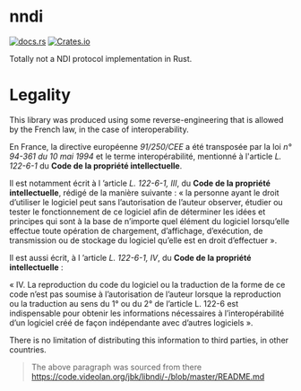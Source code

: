 # nndi
[![docs.rs](https://img.shields.io/docsrs/nndi)](https://docs.rs/nndi) [![Crates.io](https://img.shields.io/crates/l/nndi)](https://crates.io/crates/nndi)

Totally not a NDI protocol implementation in Rust.

# Legality

This library was produced using some reverse-engineering that is allowed by the French law, in the case of interoperability.

En France, la directive européenne *91/250/CEE* a été transposée par la loi *n° 94-361 du 10 mai 1994* et le terme interopérabilité, mentionné à l'article *L. 122-6-1*
du **Code de la propriété intellectuelle**.

Il est notamment écrit à l ’article *L. 122-6-1, III*, du **Code de la propriété intellectuelle**, rédigé de la
manière suivante : « la personne ayant le droit d’utiliser le logiciel peut sans l’autorisation de l’auteur
observer, étudier ou tester le fonctionnement de ce logiciel afin de déterminer les idées et principes qui sont
à la base de n’importe quel élément du logiciel lorsqu’elle effectue toute opération de chargement,
d’affichage, d’exécution, de transmission ou de stockage du logiciel qu’elle est en droit d’effectuer&nbsp;».

Il est aussi écrit, à l ’article *L. 122-6-1, IV*, du **Code de la propriété intellectuelle** :

« IV. La reproduction du code du logiciel ou la traduction de la forme de ce code n’est pas soumise à
l’autorisation de l’auteur lorsque la reproduction ou la traduction au sens du
1° ou du 2° de l’article L. 122-6 est indispensable pour obtenir les
informations nécessaires à l’interopérabilité d’un logiciel créé de façon indépendante avec d’autres logiciels&nbsp;».

There is no limitation of distributing this information to third parties, in other countries.

> The above paragraph was sourced from there https://code.videolan.org/jbk/libndi/-/blob/master/README.md
